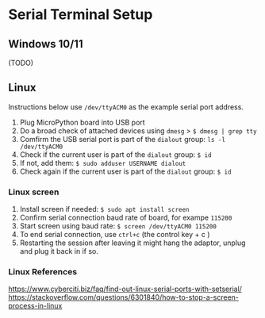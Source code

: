 # Serial Terminal Setup  

## Windows 10/11  
(TODO)

## Linux  
Instructions below use `/dev/ttyACM0` as the example serial port address.

1. Plug MicroPython board into USB port
2. Do a broad check of attached devices using `dmesg` > `$ dmesg | grep tty`
3. Comfirm the USB serial port is part of the `dialout` group: `ls -l /dev/ttyACM0`
4. Check if the current user is part of the `dialout` group: `$ id`
5. If not, add them: `$ sudo adduser USERNAME dialout`
6. Check again if the current user is part of the `dialout` group: `$ id`

### Linux screen  
1. Install screen if needed: `$ sudo apt install screen`
2. Confirm serial connection baud rate of board, for exampe `115200` 
3. Start screen using baud rate: `$ screen /dev/ttyACM0 115200`
4. To end serial connection, use `ctrl+c` (the control key + c )
5. Restarting the session after leaving it might hang the adaptor, unplug and plug it back in if so.

### Linux References  
https://www.cyberciti.biz/faq/find-out-linux-serial-ports-with-setserial/  
https://stackoverflow.com/questions/6301840/how-to-stop-a-screen-process-in-linux  

